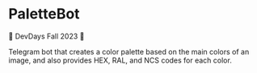 # PaletteBot
🍃 DevDays Fall 2023 🍃

Telegram bot that creates a color palette based on the main colors of an image, and also provides HEX, RAL, and NCS codes for each color.

